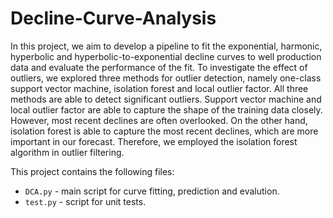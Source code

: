 # Decline-Curve-Analysis

In this project, we aim to develop a pipeline to fit the exponential, harmonic, hyperbolic and
hyperbolic-to-exponential decline curves to well production data and evaluate the
performance of the fit. 
To investigate the effect of outliers, we explored three methods for outlier detection, namely
one-class support vector machine, isolation forest and local outlier factor. All three methods
are able to detect significant outliers. Support vector machine and local outlier factor are
able to capture the shape of the training data closely. However, most recent declines are
often overlooked. On the other hand, isolation forest is able to capture the most recent
declines, which are more important in our forecast. Therefore,  we employed the isolation
forest algorithm in outlier filtering.

This project contains the following files:

- `DCA.py` - main script for curve fitting, prediction and evalution.
- `test.py` - script for unit tests.

